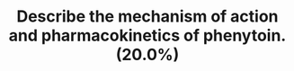---
title: "Describe the mechanism of action and pharmacokinetics of phenytoin. (20.0%)"
entityType: SAQ
exam: PEX
college: ANZCA
year: 2009
sitting: A
question: 06
passRate: 20
EC_expectedDomains:
- "A structured approach was expected addressing both the mechanism of action and pharmacokinetics. Candidates were expected to outline relevant mechanism s of action (such as sodium channel blockade) and how they relate to its use as an anticonvulsant agent."
- "Phenytoin is illustrative of several key concepts in pharmacology and mention of these was expected. Candidates were expected to discuss that phenytoin is highly protein bound, changes from first to zero order kinetics with escalating doses and is metabolised by the cytochrome p450 enzyme system . Some discussion of the significance of these points was expected and extra credit was awarded for more detailed explanations, com m ents on enzyme induction and examples of drug interactions that are well known and clinically relevant. Candidates were expected to comment on the mode of delivery and compare oral and intravenous dosing. It was expected that the need for a loading dose followed by maintenance dosing would be mentioned"
EC_extraCredit:
- "Additional credit was given for discussing other potential mechanisms and other uses such as pain management and antiarrhythmic properties."
- "Extra credit was awarded for more detailed explanations, com m ents on enzyme induction and examples of drug interactions that are well known and clinically relevant."
- "Extra credit was given for highlighting the potential hazards of rapid intravenous administration. Additional credit was given for mentioning the importance of a narrow therapeutic index and the need for clinical monitoring. W ell organized answ ers such as those with an ordered list of subheadings were rewarded."
EC_errorsCommon:
- "Failure to address these key concepts or provide sufficient detail was a com m on om ission."
---